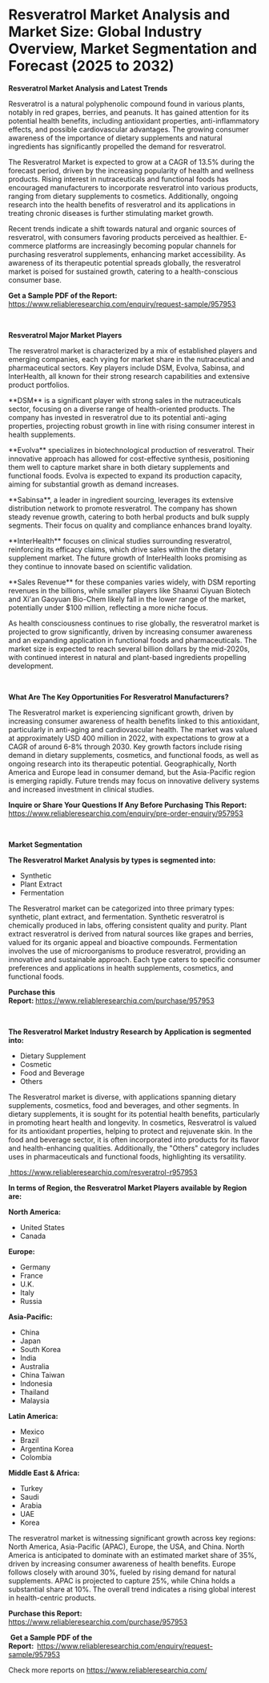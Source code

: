 <p><h1>Resveratrol Market Analysis and Market Size: Global Industry Overview, Market Segmentation and Forecast (2025 to 2032)</h1></p><p><strong>Resveratrol Market Analysis and Latest Trends</strong></p>
<p><p>Resveratrol is a natural polyphenolic compound found in various plants, notably in red grapes, berries, and peanuts. It has gained attention for its potential health benefits, including antioxidant properties, anti-inflammatory effects, and possible cardiovascular advantages. The growing consumer awareness of the importance of dietary supplements and natural ingredients has significantly propelled the demand for resveratrol.</p><p>The Resveratrol Market is expected to grow at a CAGR of 13.5% during the forecast period, driven by the increasing popularity of health and wellness products. Rising interest in nutraceuticals and functional foods has encouraged manufacturers to incorporate resveratrol into various products, ranging from dietary supplements to cosmetics. Additionally, ongoing research into the health benefits of resveratrol and its applications in treating chronic diseases is further stimulating market growth.</p><p>Recent trends indicate a shift towards natural and organic sources of resveratrol, with consumers favoring products perceived as healthier. E-commerce platforms are increasingly becoming popular channels for purchasing resveratrol supplements, enhancing market accessibility. As awareness of its therapeutic potential spreads globally, the resveratrol market is poised for sustained growth, catering to a health-conscious consumer base.</p></p>
<p><strong>Get a Sample PDF of the Report:&nbsp;</strong> <a href="https://www.reliableresearchiq.com/enquiry/request-sample/957953?utm_campaign=2797&utm_medium=2&utm_source=Github&utm_content=ia&utm_term=08032025&utm_id=resveratrol">https://www.reliableresearchiq.com/enquiry/request-sample/957953</a></p>
<p>&nbsp;</p>
<p><strong>Resveratrol Major Market Players</strong></p>
<p><p>The resveratrol market is characterized by a mix of established players and emerging companies, each vying for market share in the nutraceutical and pharmaceutical sectors. Key players include DSM, Evolva, Sabinsa, and InterHealth, all known for their strong research capabilities and extensive product portfolios.</p><p>**DSM** is a significant player with strong sales in the nutraceuticals sector, focusing on a diverse range of health-oriented products. The company has invested in resveratrol due to its potential anti-aging properties, projecting robust growth in line with rising consumer interest in health supplements.</p><p>**Evolva** specializes in biotechnological production of resveratrol. Their innovative approach has allowed for cost-effective synthesis, positioning them well to capture market share in both dietary supplements and functional foods. Evolva is expected to expand its production capacity, aiming for substantial growth as demand increases.</p><p>**Sabinsa**, a leader in ingredient sourcing, leverages its extensive distribution network to promote resveratrol. The company has shown steady revenue growth, catering to both herbal products and bulk supply segments. Their focus on quality and compliance enhances brand loyalty.</p><p>**InterHealth** focuses on clinical studies surrounding resveratrol, reinforcing its efficacy claims, which drive sales within the dietary supplement market. The future growth of InterHealth looks promising as they continue to innovate based on scientific validation.</p><p>**Sales Revenue** for these companies varies widely, with DSM reporting revenues in the billions, while smaller players like Shaanxi Ciyuan Biotech and Xi'an Gaoyuan Bio-Chem likely fall in the lower range of the market, potentially under $100 million, reflecting a more niche focus.</p><p>As health consciousness continues to rise globally, the resveratrol market is projected to grow significantly, driven by increasing consumer awareness and an expanding application in functional foods and pharmaceuticals. The market size is expected to reach several billion dollars by the mid-2020s, with continued interest in natural and plant-based ingredients propelling development.</p></p>
<p>&nbsp;</p>
<p><strong>What Are The Key Opportunities For Resveratrol Manufacturers?</strong></p>
<p><p>The Resveratrol market is experiencing significant growth, driven by increasing consumer awareness of health benefits linked to this antioxidant, particularly in anti-aging and cardiovascular health. The market was valued at approximately USD 400 million in 2022, with expectations to grow at a CAGR of around 6-8% through 2030. Key growth factors include rising demand in dietary supplements, cosmetics, and functional foods, as well as ongoing research into its therapeutic potential. Geographically, North America and Europe lead in consumer demand, but the Asia-Pacific region is emerging rapidly. Future trends may focus on innovative delivery systems and increased investment in clinical studies.</p></p>
<p><strong>Inquire or Share Your Questions If Any Before Purchasing This Report:</strong> <a href="https://www.reliableresearchiq.com/enquiry/pre-order-enquiry/957953?utm_campaign=2797&utm_medium=2&utm_source=Github&utm_content=ia&utm_term=08032025&utm_id=resveratrol">https://www.reliableresearchiq.com/enquiry/pre-order-enquiry/957953</a></p>
<p>&nbsp;</p>
<p><strong>Market Segmentation</strong></p>
<p><strong>The Resveratrol Market Analysis by types is segmented into:</strong></p>
<p><ul><li>Synthetic</li><li>Plant Extract</li><li>Fermentation</li></ul></p>
<p><p>The Resveratrol market can be categorized into three primary types: synthetic, plant extract, and fermentation. Synthetic resveratrol is chemically produced in labs, offering consistent quality and purity. Plant extract resveratrol is derived from natural sources like grapes and berries, valued for its organic appeal and bioactive compounds. Fermentation involves the use of microorganisms to produce resveratrol, providing an innovative and sustainable approach. Each type caters to specific consumer preferences and applications in health supplements, cosmetics, and functional foods.</p></p>
<p><strong>Purchase this Report:&nbsp;</strong><a href="https://www.reliableresearchiq.com/purchase/957953?utm_campaign=2797&utm_medium=2&utm_source=Github&utm_content=ia&utm_term=08032025&utm_id=resveratrol">https://www.reliableresearchiq.com/purchase/957953</a></p>
<p>&nbsp;</p>
<p><strong>The Resveratrol Market Industry Research by Application is segmented into:</strong></p>
<p><ul><li>Dietary Supplement</li><li>Cosmetic</li><li>Food and Beverage</li><li>Others</li></ul></p>
<p><p>The Resveratrol market is diverse, with applications spanning dietary supplements, cosmetics, food and beverages, and other segments. In dietary supplements, it is sought for its potential health benefits, particularly in promoting heart health and longevity. In cosmetics, Resveratrol is valued for its antioxidant properties, helping to protect and rejuvenate skin. In the food and beverage sector, it is often incorporated into products for its flavor and health-enhancing qualities. Additionally, the "Others" category includes uses in pharmaceuticals and functional foods, highlighting its versatility.</p></p>
<p><a href="https://www.reliableresearchiq.com/resveratrol-r957953?utm_campaign=2797&utm_medium=2&utm_source=Github&utm_content=ia&utm_term=08032025&utm_id=resveratrol">&nbsp;https://www.reliableresearchiq.com/resveratrol-r957953</a></p>
<p><strong>In terms of Region, the Resveratrol Market Players available by Region are:</strong></p>
<p>
    <p> <strong> North America: </strong>
        <ul>
            <li>United States</li>
            <li>Canada</li>
        </ul>
        </p> 
    <p> <strong> Europe: </strong>
        <ul>
            <li>Germany</li>
            <li>France</li>
            <li>U.K.</li>
            <li>Italy</li>
            <li>Russia</li>
        </ul>
        </p> 
    <p> <strong> Asia-Pacific: </strong>
        <ul>
            <li>China</li>
            <li>Japan</li>
            <li>South Korea</li>
            <li>India</li>
            <li>Australia</li>
            <li>China Taiwan</li>
            <li>Indonesia</li>
            <li>Thailand</li>
            <li>Malaysia</li>
        </ul>
        </p> 
    <p> <strong> Latin America: </strong>
        <ul>
            <li>Mexico</li>
            <li>Brazil</li>
            <li>Argentina Korea</li>
            <li>Colombia</li>
        </ul>
        </p> 
    <p> <strong> Middle East & Africa: </strong>
        <ul>
            <li>Turkey</li>
            <li>Saudi</li>
            <li>Arabia</li>
            <li>UAE</li>
            <li>Korea</li>
        </ul>
    </p>
    </p>
<p><p>The resveratrol market is witnessing significant growth across key regions: North America, Asia-Pacific (APAC), Europe, the USA, and China. North America is anticipated to dominate with an estimated market share of 35%, driven by increasing consumer awareness of health benefits. Europe follows closely with around 30%, fueled by rising demand for natural supplements. APAC is projected to capture 25%, while China holds a substantial share at 10%. The overall trend indicates a rising global interest in health-centric products.</p></p>
<p><strong>Purchase this Report: </strong><a href="https://www.reliableresearchiq.com/purchase/957953?utm_campaign=2797&utm_medium=2&utm_source=Github&utm_content=ia&utm_term=08032025&utm_id=resveratrol">https://www.reliableresearchiq.com/purchase/957953</a></p>
<p>&nbsp;<strong>Get a Sample PDF of the Report:&nbsp;&nbsp;</strong><a href="https://www.reliableresearchiq.com/enquiry/request-sample/957953?utm_campaign=2797&utm_medium=2&utm_source=Github&utm_content=ia&utm_term=08032025&utm_id=resveratrol">https://www.reliableresearchiq.com/enquiry/request-sample/957953</a></p>
<p><strong></strong></p>
<p>Check more reports on <a href="https://www.reliableresearchiq.com/?utm_campaign=2797&utm_medium=2&utm_source=Github&utm_content=ia&utm_term=08032025&utm_id=resveratrol">https://www.reliableresearchiq.com/</a></p>